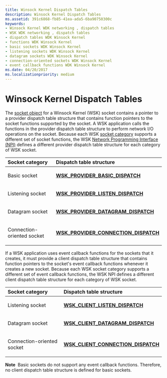 ```yaml
---
title: Winsock Kernel Dispatch Tables
description: Winsock Kernel Dispatch Tables
ms.assetid: 391c6868-fb85-41ea-ada5-6ba90750300c
keywords:
- Winsock Kernel WDK networking , dispatch tables
- WSK WDK networking , dispatch tables
- dispatch tables WDK Winsock Kernel
- functions WDK Winsock Kernel
- basic sockets WDK Winsock Kernel
- listening sockets WDK Winsock Kernel
- datagram sockets WDK Winsock Kernel
- connection-oriented sockets WDK Winsock Kernel
- event callback functions WDK Winsock Kernel
ms.date: 04/20/2017
ms.localizationpriority: medium
---
```


# Winsock Kernel Dispatch Tables


The [socket object](winsock-kernel-objects.md) for a Winsock Kernel (WSK) socket contains a pointer to a provider dispatch table structure that contains function pointers to the socket functions supported by the socket. A WSK application calls the functions in the provider dispatch table structure to perform network I/O operations on the socket. Because each WSK [socket category](winsock-kernel-socket-categories.md) supports a different set of socket functions, the WSK [Network Programming Interface (NPI)](network-programming-interface.md) defines a different provider dispatch table structure for each category of WSK socket.

<table>
<colgroup>
<col width="50%" />
<col width="50%" />
</colgroup>
<thead>
<tr class="header">
<th align="left">Socket category</th>
<th align="left">Dispatch table structure</th>
</tr>
</thead>
<tbody>
<tr class="odd">
<td align="left"><p>Basic socket</p></td>
<td align="left"><p><a href="https://docs.microsoft.com/windows-hardware/drivers/ddi/wsk/ns-wsk-_wsk_provider_basic_dispatch" data-raw-source="[&lt;strong&gt;WSK_PROVIDER_BASIC_DISPATCH&lt;/strong&gt;](https://docs.microsoft.com/windows-hardware/drivers/ddi/wsk/ns-wsk-_wsk_provider_basic_dispatch)"><strong>WSK_PROVIDER_BASIC_DISPATCH</strong></a></p></td>
</tr>
<tr class="even">
<td align="left"><p>Listening socket</p></td>
<td align="left"><p><a href="https://docs.microsoft.com/windows-hardware/drivers/ddi/wsk/ns-wsk-_wsk_provider_listen_dispatch" data-raw-source="[&lt;strong&gt;WSK_PROVIDER_LISTEN_DISPATCH&lt;/strong&gt;](https://docs.microsoft.com/windows-hardware/drivers/ddi/wsk/ns-wsk-_wsk_provider_listen_dispatch)"><strong>WSK_PROVIDER_LISTEN_DISPATCH</strong></a></p></td>
</tr>
<tr class="odd">
<td align="left"><p>Datagram socket</p></td>
<td align="left"><p><a href="https://docs.microsoft.com/windows-hardware/drivers/ddi/wsk/ns-wsk-_wsk_provider_datagram_dispatch" data-raw-source="[&lt;strong&gt;WSK_PROVIDER_DATAGRAM_DISPATCH&lt;/strong&gt;](https://docs.microsoft.com/windows-hardware/drivers/ddi/wsk/ns-wsk-_wsk_provider_datagram_dispatch)"><strong>WSK_PROVIDER_DATAGRAM_DISPATCH</strong></a></p></td>
</tr>
<tr class="even">
<td align="left"><p>Connection-oriented socket</p></td>
<td align="left"><p><a href="https://docs.microsoft.com/windows-hardware/drivers/ddi/wsk/ns-wsk-_wsk_provider_connection_dispatch" data-raw-source="[&lt;strong&gt;WSK_PROVIDER_CONNECTION_DISPATCH&lt;/strong&gt;](https://docs.microsoft.com/windows-hardware/drivers/ddi/wsk/ns-wsk-_wsk_provider_connection_dispatch)"><strong>WSK_PROVIDER_CONNECTION_DISPATCH</strong></a></p></td>
</tr>
</tbody>
</table>

 

If a WSK application uses event callback functions for the sockets that it creates, it must provide a client dispatch table structure that contains function pointers to the socket's event callback functions whenever it creates a new socket. Because each WSK socket category supports a different set of event callback functions, the WSK NPI defines a different client dispatch table structure for each category of WSK socket.

<table>
<colgroup>
<col width="50%" />
<col width="50%" />
</colgroup>
<thead>
<tr class="header">
<th align="left">Socket category</th>
<th align="left">Dispatch table structure</th>
</tr>
</thead>
<tbody>
<tr class="odd">
<td align="left"><p>Listening socket</p></td>
<td align="left"><p><a href="https://docs.microsoft.com/windows-hardware/drivers/ddi/wsk/ns-wsk-_wsk_client_listen_dispatch" data-raw-source="[&lt;strong&gt;WSK_CLIENT_LISTEN_DISPATCH&lt;/strong&gt;](https://docs.microsoft.com/windows-hardware/drivers/ddi/wsk/ns-wsk-_wsk_client_listen_dispatch)"><strong>WSK_CLIENT_LISTEN_DISPATCH</strong></a></p></td>
</tr>
<tr class="even">
<td align="left"><p>Datagram socket</p></td>
<td align="left"><p><a href="https://docs.microsoft.com/windows-hardware/drivers/ddi/wsk/ns-wsk-_wsk_client_datagram_dispatch" data-raw-source="[&lt;strong&gt;WSK_CLIENT_DATAGRAM_DISPATCH&lt;/strong&gt;](https://docs.microsoft.com/windows-hardware/drivers/ddi/wsk/ns-wsk-_wsk_client_datagram_dispatch)"><strong>WSK_CLIENT_DATAGRAM_DISPATCH</strong></a></p></td>
</tr>
<tr class="odd">
<td align="left"><p>Connection-oriented socket</p></td>
<td align="left"><p><a href="https://docs.microsoft.com/windows-hardware/drivers/ddi/wsk/ns-wsk-_wsk_client_connection_dispatch" data-raw-source="[&lt;strong&gt;WSK_CLIENT_CONNECTION_DISPATCH&lt;/strong&gt;](https://docs.microsoft.com/windows-hardware/drivers/ddi/wsk/ns-wsk-_wsk_client_connection_dispatch)"><strong>WSK_CLIENT_CONNECTION_DISPATCH</strong></a></p></td>
</tr>
</tbody>
</table>

 

**Note**  Basic sockets do not support any event callback functions. Therefore, no client dispatch table structure is defined for basic sockets.

 

 

 





